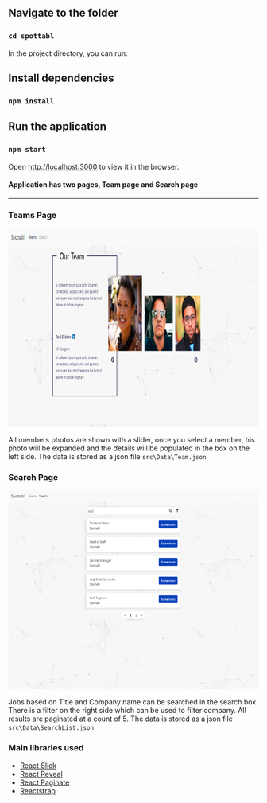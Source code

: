 ## Navigate to the folder

### `cd spottabl `

In the project directory, you can run:

## Install dependencies 

### `npm install`

## Run the application

### `npm start`

Open [http://localhost:3000](http://localhost:3000) to view it in the browser.

#### Application has two pages, Team page and Search page 
---


### Teams Page

<img src="https://raw.githubusercontent.com/anand9/Spottabl/master/src/Assets/Images/team.png" width="600" height="400">

All members photos are shown with a slider, once you select a member, his photo will be expanded and the details will be populated in the box on the left side. The data is stored as a json file `src\Data\Team.json` 


### Search Page

<img src="https://raw.githubusercontent.com/anand9/Spottabl/master/src/Assets/Images/Search.png" width="600" height="400">

Jobs based on Title and Company name can be searched in the search box. There is a filter on the right side which can be used to filter company. All results are paginated at a count of 5. The data is stored as a json file `src\Data\SearchList.json` 


### Main libraries used
* [React Slick](https://react-slick.neostack.com/) 
* [React Reveal](https://www.react-reveal.com/)
* [React Paginate](https://github.com/AdeleD/react-paginate)
* [Reactstrap](https://reactstrap.github.io/)




